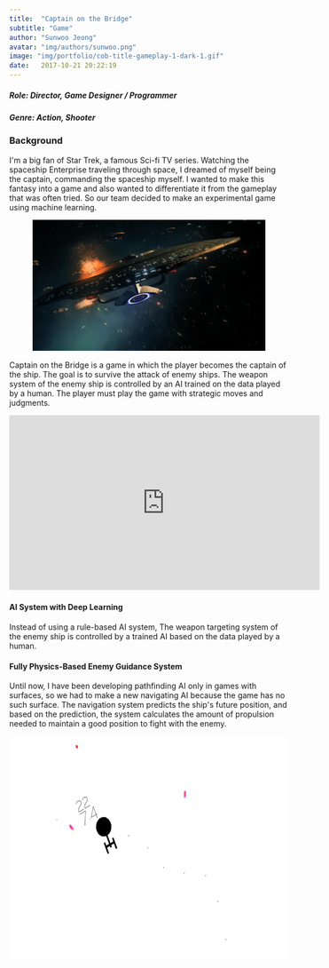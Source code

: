 ```yaml
---
title:  "Captain on the Bridge"
subtitle: "Game"
author: "Sunwoo Jeong"
avatar: "img/authors/sunwoo.png"
image: "img/portfolio/cob-title-gameplay-1-dark-1.gif"
date:   2017-10-21 20:22:19
---
```


##### Role: Director, Game Designer / Programmer
##### Genre: Action, Shooter

### Background

I'm a big fan of Star Trek, a famous Sci-fi TV series. Watching the spaceship Enterprise traveling through space, I dreamed of myself being the captain, commanding the spaceship myself. I wanted to make this fantasy into a game and also wanted to differentiate it from the gameplay that was often tried. So our team decided to make an experimental game using machine learning.

<center> <img src="/img/star-trek-battle.jpg" width="420" height="236"/> </center>

Captain on the Bridge is a game in which the player becomes the captain of the ship. The goal is to survive the attack of enemy ships. The weapon system of the enemy ship is controlled by an AI trained on the data played by a human. The player must play the game with strategic moves and judgments.

<center>
<iframe width="560" height="315" src="https://www.youtube.com/embed/D8L49wHhZc4" frameborder="0" allow="accelerometer; autoplay; encrypted-media; gyroscope; picture-in-picture" allowfullscreen></iframe>
</center>

#### AI System with Deep Learning
Instead of using a rule-based AI system, The weapon targeting system of the enemy ship is controlled by a trained AI based on the data played by a human.

#### Fully Physics-Based Enemy Guidance System
Until now, I have been developing pathfinding AI only in games with surfaces, so we had to make a new navigating AI because the game has no such surface. The navigation system predicts the ship's future position, and based on the prediction, the system calculates the amount of propulsion needed to maintain a good position to fight with the enemy.

<center> <img src="/img/portfolio/cob-title-1.jpg" width="648" height="405"/> </center>
